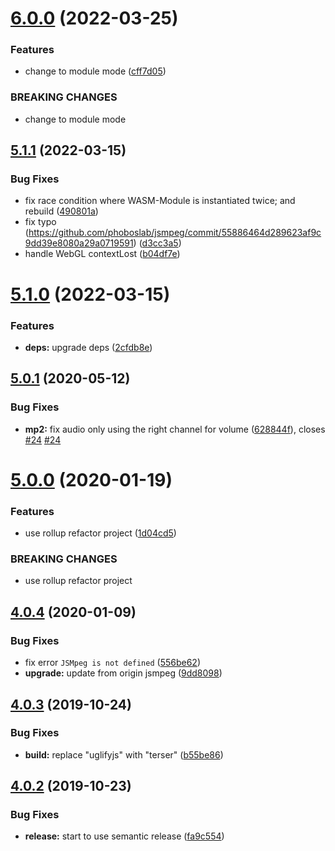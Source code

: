 # [6.0.0](https://github.com/cycjimmy/jsmpeg-player/compare/v5.1.1...v6.0.0) (2022-03-25)


### Features

* change to module mode ([cff7d05](https://github.com/cycjimmy/jsmpeg-player/commit/cff7d057d4a33cb6eeb35669638f2b17c8bec33f))


### BREAKING CHANGES

* change to module mode

## [5.1.1](https://github.com/cycjimmy/jsmpeg-player/compare/v5.1.0...v5.1.1) (2022-03-15)


### Bug Fixes

* fix race condition where WASM-Module is instantiated twice; and rebuild ([490801a](https://github.com/cycjimmy/jsmpeg-player/commit/490801a9605c883944b5ff53c3900d9c56ea469c))
* fix typo (https://github.com/phoboslab/jsmpeg/commit/55886464d289623af9c9dd39e8080a29a0719591) ([d3cc3a5](https://github.com/cycjimmy/jsmpeg-player/commit/d3cc3a5a580170c0d3847dbc46a1904f59f77a8a))
* handle WebGL contextLost ([b04df7e](https://github.com/cycjimmy/jsmpeg-player/commit/b04df7e128be71c87fbc95b4e22acf8776f668fc))

# [5.1.0](https://github.com/cycjimmy/jsmpeg-player/compare/v5.0.1...v5.1.0) (2022-03-15)


### Features

* **deps:** upgrade deps ([2cfdb8e](https://github.com/cycjimmy/jsmpeg-player/commit/2cfdb8e26a58c3c1f6e4f6b66a6b36bde388c1b9))

## [5.0.1](https://github.com/cycjimmy/jsmpeg-player/compare/v5.0.0...v5.0.1) (2020-05-12)


### Bug Fixes

* **mp2:** fix audio only using the right channel for volume ([628844f](https://github.com/cycjimmy/jsmpeg-player/commit/628844febcc75ed6857e421becfbf8fafe72216d)), closes [#24](https://github.com/cycjimmy/jsmpeg-player/issues/24) [#24](https://github.com/cycjimmy/jsmpeg-player/issues/24)

# [5.0.0](https://github.com/cycjimmy/jsmpeg-player/compare/v4.0.4...v5.0.0) (2020-01-19)


### Features

* use rollup refactor project ([1d04cd5](https://github.com/cycjimmy/jsmpeg-player/commit/1d04cd5b1589e7481207ca4c45d4a39eddbd673c))


### BREAKING CHANGES

* use rollup refactor project

## [4.0.4](https://github.com/cycjimmy/jsmpeg-player/compare/v4.0.3...v4.0.4) (2020-01-09)


### Bug Fixes

* fix error `JSMpeg is not defined` ([556be62](https://github.com/cycjimmy/jsmpeg-player/commit/556be621890382d2cebdff89a15ace30af1bd364))
* **upgrade:** update from origin jsmpeg ([9dd8098](https://github.com/cycjimmy/jsmpeg-player/commit/9dd8098c46d88161efdf6334ddc81c621be02b93))

## [4.0.3](https://github.com/cycjimmy/jsmpeg-player/compare/v4.0.2...v4.0.3) (2019-10-24)


### Bug Fixes

* **build:** replace "uglifyjs" with "terser" ([b55be86](https://github.com/cycjimmy/jsmpeg-player/commit/b55be862c794d41ce5c88898f7f54406dc9bc3e3))

## [4.0.2](https://github.com/cycjimmy/jsmpeg-player/compare/v4.0.1...v4.0.2) (2019-10-23)


### Bug Fixes

* **release:** start to use semantic release ([fa9c554](https://github.com/cycjimmy/jsmpeg-player/commit/fa9c554cb9a0e4c2bb161e47c7267009387452ec))
